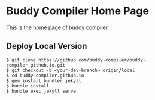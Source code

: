 # Buddy Compiler Home Page

This is the home page of buddy compiler.

## Deploy Local Version 

```
$ git clone https://github.com/buddy-compiler/buddy-compiler.github.io.git
$ git checkout -b <your-dev-branch> origin/local
$ cd buddy-compiler.github.io
$ gem install bundler jekyll
$ bundle install
$ bundle exec jekyll serve
```
